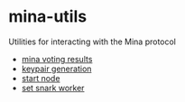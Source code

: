 # mina-utils

Utilities for interacting with the Mina protocol

- [mina voting results](./scripts/voting-results/README.md)
- [keypair generation](./scripts/README.md#keypair-generation)
- [start node](./scripts/README.md#mina-start)
- [set snark worker](./scripts/README.md#mina-snark)